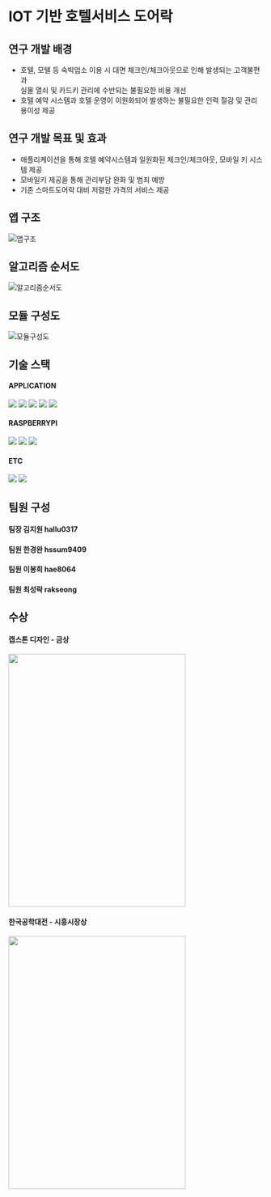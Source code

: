 # IOT 기반 호텔서비스 도어락

## 연구 개발 배경
- 호텔, 모텔 등 숙박업소 이용 시 
  대면 체크인/체크아웃으로 인해 발생되는 고객불편과      
  실물 열쇠 및 카드키 관리에 수반되는 불필요한 비용 개선   
- 호텔 예약 시스템과 호텔 운영이 이원화되어 발생하는 불필요한 인력 절감 및 관리 용이성 제공

## 연구 개발 목표 및 효과
- 애플리케이션을 통해 호텔 예약시스템과 일원화된 체크인/체크아웃, 모바일 키 시스템 제공
- 모바일키 제공을 통해 관리부담 완화 및 범죄 예방
- 기존 스마트도어락 대비 저렴한 가격의 서비스 제공

## 앱 구조
![앱구조](https://user-images.githubusercontent.com/76871198/156767175-a831f04f-38b6-4af1-8144-72007af26bb2.PNG)

## 알고리즘 순서도
![알고리즘순서도](https://user-images.githubusercontent.com/76871198/156767050-57fe5ab4-9f02-49ad-9868-89600f2f8c5d.PNG)

## 모듈 구성도
![모듈구성도](https://user-images.githubusercontent.com/76871198/156767212-f334c734-2335-4226-b17c-132aae2c343d.PNG)

## 기술 스택
#### APPLICATION
<img src="https://img.shields.io/badge/Android%20Studio-3DDC84.svg?style=for-the-badge&logo=android-studio&logoColor=white"/> <img
src="https://img.shields.io/badge/Visual%20Studio%20Code-0078d7.svg?style=for-the-badge&logo=visual-studio-code&logoColor=white"/> <img src="https://img.shields.io/badge/Flutter-%2302569B.svg?style=for-the-badge&logo=Flutter&logoColor=white"/> <img src="https://img.shields.io/badge/dart-%230175C2.svg?style=for-the-badge&logo=dart&logoColor=white" /> 
<img src="https://img.shields.io/badge/firebase-%23039BE5.svg?style=for-the-badge&logo=firebase" />


#### RASPBERRYPI
<img src="https://img.shields.io/badge/-RaspberryPi-C51A4A?style=for-the-badge&logo=Raspberry-Pi"/> <img src="https://img.shields.io/badge/python-3670A0?style=for-the-badge&logo=python&logoColor=ffdd54"/> <img
src="https://img.shields.io/badge/c-%2300599C.svg?style=for-the-badge&logo=c&logoColor=white"/>

#### ETC
<img src="https://img.shields.io/badge/github-%23121011.svg?style=for-the-badge&logo=github&logoColor=white"/> <img src="https://img.shields.io/badge/Notion-%23000000.svg?style=for-the-badge&logo=notion&logoColor=white"/>
## 팀원 구성
#### 팀장 김지원 hallu0317
#### 팀원 한경완 hssum9409
#### 팀원 이봉희 hae8064
#### 팀원 최성락 rakseong

## 수상
#### 캡스톤 디자인 - 금상
<img src="https://github.com/rakseong/Capstone_Design_TUK/assets/90314168/0888c929-b17d-4091-a8f4-9264cafb260e" width="350px" height="500px"/>

#### 한국공학대전 - 시흥시장상
<img src="https://github.com/rakseong/Capstone_Design_TUK/assets/90314168/4bb3babc-74c9-458f-9f0c-07a7897d0096" width="350px" height="500px"/>

